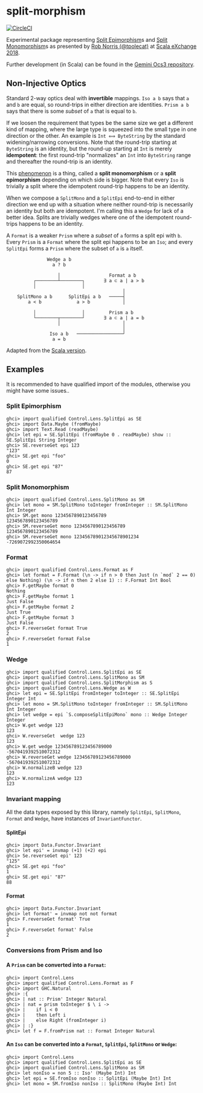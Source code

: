 split-morphism
==============

[![CircleCI](https://circleci.com/gh/gvolpe/split-morphism/tree/master.svg?style=svg)](https://circleci.com/gh/gvolpe/split-morphism/tree/master)

Experimental package representing [Split Epimorphism](https://ncatlab.org/nlab/show/split+epimorphism)s and [Split Monomorphism](https://ncatlab.org/nlab/show/split+monomorphism)s as presented by [Rob Norris (@tpolecat)](https://github.com/tpolecat) at [Scala eXchange 2018](https://skillsmatter.com/skillscasts/11626-keynote-pushing-types-and-gazing-at-the-stars).

Further development (in Scala) can be found in the [Gemini Ocs3
repository](https://github.com/gemini-hlsw/ocs3/tree/v0.11.13/modules/core/shared/src/main/scala/gem/optics).

## Non-Injective Optics

Standard 2-way optics deal with **invertible** mappings. `Iso a b` says that `a` and `b` are equal, so round-trips in either direction are identities. `Prism a b` says that there is some *subset* of `a` that is equal to `b`.

If we loosen the requirement that types be the same size we get a different kind of mapping, where the large type is squeezed into the small type in one direction or the other. An example is `Int ⟺ ByteString` by the standard widening/narrowing conversions. Note that the round-trip starting at `ByteString` is an identity, but the round-up starting at `Int` is merely **idempotent**: the first round-trip "normalizes" an `Int` into `ByteString` range and thereafter the round-trip is an identity.

This [phenomenon](https://ncatlab.org/nlab/show/split+epimorphism) is a thing, called a **split monomorphism** or a **split epimorphism** depending on which side is bigger. Note that every `Iso` is trivially a split where the idempotent round-trip happens to be an identity.

When we compose a `SplitMono` and a `SplitEpi` end-to-end in either direction we end up with a situation where neither round-trip is necessarily an identity but both are idempotent. I'm calling this a `Wedge` for lack of a better idea. Splits are trivially wedges where one of the idempotent round-trips happens to be an identity.

A `Format` is a weaker `Prism` where a *subset* of `a` forms a split epi with `b`. Every `Prism` is a `Format` where the split epi happens to be an `Iso`; and every `SplitEpi` forms a `Prism` where the subset of `a` is `a` itself.


```
               Wedge a b
                 a ? b

                   │                  Format a b
          ┌────────┴────────┐       ∃ a ⊂ a | a > b
          │                 │
                                           │
    SplitMono a b      SplitEpi a b   ─────┤
        a < b             a > b            │

          │                 │         Prism a b
          └────────┬────────┘       ∃ a ⊂ a | a = b
                   │                       │
                                           │
                Iso a b   ─────────────────┘
                 a = b
```

Adapted from the [Scala
version](https://github.com/gemini-hlsw/ocs3/blob/v0.11.13/modules/core/shared/src/main/scala/gem/optics/README.md).

## Examples

It is recommended to have qualified import of the modules, otherwise you might have some issues..

### Split Epimorphism

```
ghci> import qualified Control.Lens.SplitEpi as SE
ghci> import Data.Maybe (fromMaybe)
ghci> import Text.Read (readMaybe)
ghci> let epi = SE.SplitEpi (fromMaybe 0 . readMaybe) show :: SE.SplitEpi String Integer
ghci> SE.reverseGet epi 123
"123"
ghci> SE.get epi "foo"
0
ghci> SE.get epi "87"
87
```

### Split Monomorphism

```
ghci> import qualified Control.Lens.SplitMono as SM
ghci> let mono = SM.SplitMono toInteger fromInteger :: SM.SplitMono Int Integer
ghci> SM.get mono 1234567890123456789
1234567890123456789
ghci> SM.reverseGet mono 1234567890123456789
1234567890123456789
ghci> SM.reverseGet mono 123456789012345678901234
-7269072992350064654
```

### Format

```
ghci> import qualified Control.Lens.Format as F
ghci> let format = F.Format (\n -> if n > 0 then Just (n `mod` 2 == 0) else Nothing) (\n -> if n then 2 else 1) :: F.Format Int Bool
ghci> F.getMaybe format 0
Nothing
ghci> F.getMaybe format 1
Just False
ghci> F.getMaybe format 2
Just True
ghci> F.getMaybe format 3
Just False
ghci> F.reverseGet format True
2
ghci> F.reverseGet format False
1
```

### Wedge

```
ghci> import qualified Control.Lens.SplitEpi as SE
ghci> import qualified Control.Lens.SplitMono as SM
ghci> import qualified Control.Lens.SplitMorphism as S
ghci> import qualified Control.Lens.Wedge as W
ghci> let epi = SE.SplitEpi fromInteger toInteger :: SE.SplitEpi Integer Int
ghci> let mono = SM.SplitMono toInteger fromInteger :: SM.SplitMono Int Integer
ghci> let wedge = epi `S.composeSplitEpiMono` mono :: Wedge Integer Integer
ghci> W.get wedge 123
123
ghci> W.reverseGet  wedge 123
123
ghci> W.get wedge 123456789123456789000
-5670419392510072312
ghci> W.reverseGet wedge 123456789123456789000
-5670419392510072312
ghci> W.normalizeB wedge 123
123
ghci> W.normalizeA wedge 123
123
```

### Invariant mapping

All the data types exposed by this library, namely `SplitEpi`, `SplitMono`, `Format` and `Wedge`, have instances of `InvariantFunctor`.

#### SplitEpi

```
ghci> import Data.Functor.Invariant
ghci> let epi' = invmap (+1) (+2) epi
ghci> Se.reverseGet epi' 123
"125"
ghci> SE.get epi "foo"
1
ghci> SE.get epi' "87"
88
```

#### Format

```
ghci> import Data.Functor.Invariant
ghci> let format' = invmap not not format
ghci> F.reverseGet format' True
1
ghci> F.reverseGet format' False
2
```

### Conversions from Prism and Iso

#### A `Prism` can be converted into a `Format`:

```
ghci> import Control.Lens
ghci> import qualified Control.Lens.Format as F
ghci> import GHC.Natural
ghci> :{
ghci> | nat :: Prism' Integer Natural
ghci> | nat = prism toInteger $ \ i ->
ghci> |    if i < 0
ghci> |    then Left i
ghci> |    else Right (fromInteger i)
ghci> | :}
ghci> let f = F.fromPrism nat :: Format Integer Natural
```

#### An `Iso` can be converted into a `Format`, `SplitEpi`, `SplitMono` or `Wedge`:

```
ghci> import Control.Lens
ghci> import qualified Control.Lens.SplitEpi as SE
ghci> import qualified Control.Lens.SplitMono as SM
ghci> let nonIso = non 5 :: Iso' (Maybe Int) Int
ghci> let epi = SE.fromIso nonIso :: SplitEpi (Maybe Int) Int
ghci> let mono = SM.fromIso nonIso :: SplitMono (Maybe Int) Int
```

